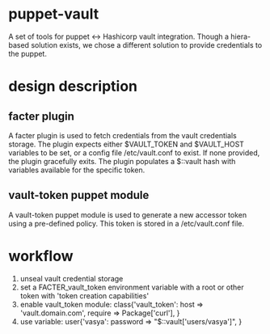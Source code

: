 # puppet-vault
A set of tools for puppet <-> Hashicorp vault integration.
Though a hiera-based solution exists, we chose a different solution to provide credentials to the puppet. 

# design description
## facter plugin
A facter plugin is used to fetch credentials from the vault credentials storage. The plugin expects either $VAULT_TOKEN and $VAULT_HOST variables to be set, or a config file /etc/vault.conf to exist. If none provided, the plugin gracefully exits. The plugin populates a $::vault hash with variables available for the specific token.

## vault-token puppet module
A vault-token puppet module is used to generate a new accessor token using a pre-defined policy. This token is stored in a /etc/vault.conf file.

# workflow
1. unseal vault credential storage
1. set a FACTER_vault_token environment variable with a root or other token with 'token creation capabilities'
1. enable vault_token module:
    class{'vault_token':
      host    => 'vault.domain.com',
      require => Package['curl'],
    }
1. use variable:
    user{'vasya':
        password => "$::vault['users/vasya']",
    }
